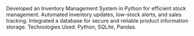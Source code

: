 Developed an Inventory Management System in Python for efficient stock management.
Automated inventory updates, low-stock alerts, and sales tracking.
Integrated a database for secure and reliable product information storage.
Technologies Used: Python, SQLite, Pandas.
